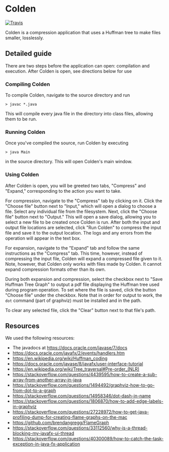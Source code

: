 Colden
======

[![Travis](https://img.shields.io/travis/cgm616/compression/master.svg)](https://travis-ci.org/cgm616/compression)

Colden is a compression application that uses a Huffman tree to make files
smaller, losslessly.

Detailed guide
--------------

There are two steps before the application can open: compilation and execution.
After Colden is open, see directions below for use

### Compiling Colden ###

To compile Colden, navigate to the source directory and run 

```
> javac *.java
```

This will compile every java file in the directory into class files, allowing
them to be run.

### Running Colden ###

Once you've compiled the source, run Colden by executing 

```
> java Main
```

in the source directory. This will open Colden's main window.

### Using Colden ###

After Colden is open, you will be greeted two tabs, "Compress" and "Expand,"
corresponding to the action you want to take.

For compression, navigate to the "Compress" tab by clicking on it. Click the 
"Choose file" button next to "Input," which will open a dialog to choose a file.
Select any individual file from the filesystem. Next, click the "Choose file"
button next to "Output." This will open a save dialog, allowing you to select a
new file to be created once Colden is run. After both the input and output file
locations are selected, click "Run Colden" to compress the input file and save
it to the output location. The logs and any errors from the operation will
appear in the text box.

For expansion, navigate to the "Expand" tab and follow the same instructions as
the "Compress" tab. This time, however, instead of compressing the input file,
Colden will expand a compressed file given to it. Note, however, that Colden
only works with files made by Colden. It cannot expand compression formats other
than its own.

During both expansion and compression, select the checkbox next to "Save Huffman
Tree Graph" to output a pdf file displaying the Huffman tree used during program
operation. To set where the file is saved, click the button "Choose file" under
the checkbox. Note that in order for output to work, the `dot` command (part of
graphviz) must be installed and in the path.

To clear any selected file, click the "Clear" button next to that file's path.

Resources
---------

We used the following resources:

 - The javadocs at https://docs.oracle.com/javase/7/docs
 - https://docs.oracle.com/javafx/2/events/handlers.htm
 - https://en.wikipedia.org/wiki/Huffman_coding
 - https://docs.oracle.com/javase/8/javafx/user-interface-tutorial
 - https://en.wikipedia.org/wiki/Tree_traversal#Pre-order_(NLR)
 - https://stackoverflow.com/questions/4439595/how-to-create-a-sub-array-from-another-array-in-java
 - https://stackoverflow.com/questions/1494492/graphviz-how-to-go-from-dot-to-a-graph
 - https://stackoverflow.com/questions/14958346/dot-dash-in-name
 - https://stackoverflow.com/questions/1806870/how-to-add-edge-labels-in-graphviz
 - https://stackoverflow.com/questions/27228972/how-to-get-java-profiling-dump-for-creating-flame-graphs-on-the-mac
 - https://github.com/brendangregg/FlameGraph
 - https://stackoverflow.com/questions/33112560/why-is-a-thread-blocking-my-javafx-ui-thread
 - https://stackoverflow.com/questions/40300089/how-to-catch-the-task-exception-in-java-fx-application